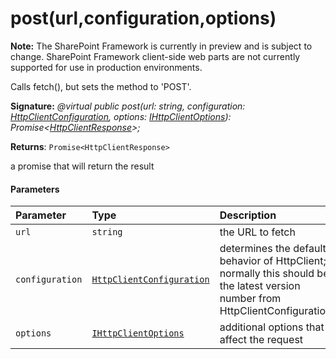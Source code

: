 # post(url,configuration,options)
**Note:** The SharePoint Framework is currently in preview and is subject to change. SharePoint Framework client-side web parts are not currently supported for use in production environments.



Calls fetch(), but sets the method to 'POST'.

**Signature:** _@virtual public post(url: string, configuration: [HttpClientConfiguration](../../sp-http/class/httpclientconfiguration.md),
    options: [IHttpClientOptions](../../sp-http/interface/ihttpclientoptions.md)): Promise<[HttpClientResponse](../../sp-http/class/httpclientresponse.md)>;_

**Returns**: `Promise<HttpClientResponse>`



a promise that will return the result

#### Parameters


| Parameter	   | Type    | Description |
|:-------------|:---------------|:------------|
| `url`    | `string` | the URL to fetch |
| `configuration`    | [`HttpClientConfiguration`](../../sp-http/class/httpclientconfiguration.md) | determines the default behavior of HttpClient; normally this should be the latest version number from HttpClientConfigurations |
| `options`    | [`IHttpClientOptions`](../../sp-http/interface/ihttpclientoptions.md) | additional options that affect the request |


